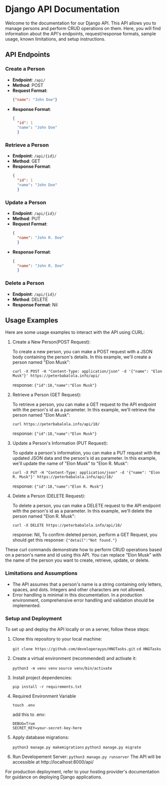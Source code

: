 # Django API Documentation

Welcome to the documentation for our Django API. This API allows you to manage persons and perform CRUD operations on them. Here, you will find information about the API's endpoints, request/response formats, sample usage, known limitations, and setup instructions.

## API Endpoints

### Create a Person

- **Endpoint**: `/api/`
- **Method**: POST
- **Request Format**:
  ```json
  {"name": "John Doe"}
- **Response Format**:
  ```json
  {
    "id": 1
    "name": "John Doe"
    }

### Retrieve a Person

- **Endpoint**: `/api/{id}/`
- **Method**: GET
- **Response Format**:
  ```json
  {
    "id": 1
    "name": "John Doe"
    }

 ### Update a Person

- **Endpoint**: `/api/{id}/`
- **Method**: PUT
- **Request Format**:
  ```json
  {
    "name": "John R. Doe"
    }   
- **Response Format**:
  ```json
  {
    "name": "John R. Doe"
    }   

 ### Delete a Person

- **Endpoint**: `/api/{id}/`
- **Method**: DELETE
- **Response Format**: Nil

## Usage Examples

Here are some usage examples to interact with the API using CURL:

1. Create a New Person(POST Request):

    To create a new person, you can make a POST request with a JSON body containing the person's details. In this example, we'll create a person named "Elon Musk":

    `curl -X POST -H "Content-Type: application/json" -d '{"name": "Elon Musk"}' https://peterbabalola.info/api/`

    response: `{"id":18,"name":"Elon Musk"}`

2. Retrieve a Person (GET Request):

    To retrieve a person, you can make a GET request to the API endpoint with the person's id as a parameter. In this example, we'll retrieve the person named "Elon Musk":

    `curl https://peterbabalola.info/api/18/`

    response: `{"id":18,"name":"Elon Musk"}`

3. Update a Person's Information (PUT Request):

    To update a person's information, you can make a PUT request with the updated JSON data and the person's id as parameter. In this example, we'll update the name of "Elon Musk" to "Elon R. Musk":

    `curl -X PUT -H "Content-Type: application/json" -d '{"name": "Elon R. Musk"}' https://peterbabalola.info/api/18/`

    response: `{"id":18,"name":"Elon R. Musk"}`

4. Delete a Person (DELETE Request):

    To delete a person, you can make a DELETE request to the API endpoint with the person's id as a parameter. In this example, we'll delete the person named "Elon R. Musk":

    `curl -X DELETE https://peterbabalola.info/api/18/`

    response: Nil,
    To confirm deleted person, perform a GET Request, you should get this response: `{"detail":"Not found."}`

These curl commands demonstrate how to perform CRUD operations based on a person's name and id using this API. You can replace "Elon Musk" with the name of the person you want to create, retrieve, update, or delete.

### Limitations and Assumptions

 - The API assumes that a person's name is a string containing only letters, spaces, and dots. Integers and other characters are not allowed.
 - Error handling is minimal in this documentation. In a production environment, comprehensive error handling and validation should be implemented.

### Setup and Deployment

To set up and deploy the API locally or on a server, follow these steps:

1. Clone this repository to your local machine:

    `git clone https://github.com/developerayyo/HNGTasks.git`
    `cd HNGTasks`

2. Create a virtual environment (recommended) and activate it:

    `python3 -m venv venv`
    `source venv/bin/activate`

3. Install project dependencies:

    `pip install -r requirements.txt`

4. Required Environment Variable

    `touch .env`
      
      add this to .env:

      ```
      DEBUG=True
      SECRET_KEY=your-secret-key-here
      ```


5. Apply database migrations:

    `python3 manage.py makemigrations`
    `python3 manage.py migrate`

6. Run Developement Server:
    `python3 manage.py runserver`
        The API will be accessible at http://localhost:8000/api/

For production deployment, refer to your hosting provider's documentation for guidance on deploying Django applications.
